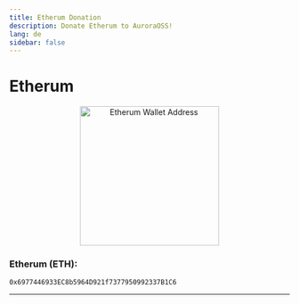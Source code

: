 ```yaml
---
title: Etherum Donation
description: Donate Etherum to AuroraOSS!
lang: de
sidebar: false
---
```


# Etherum 

<p align="center">
    <a href="etherum:0x6977446933EC8b5964D921f7377950992337B1C6">
        <img src="https://www.bitcoinqrcodemaker.com/api/?style=ethereum&amp;address=0x6977446933EC8b5964D921f7377950992337B1C6" alt="Etherum Wallet Address" height="250" width="250" border="0" />
    </a>
</p>

### Etherum (ETH): 
```
0x6977446933EC8b5964D921f7377950992337B1C6
```
***
